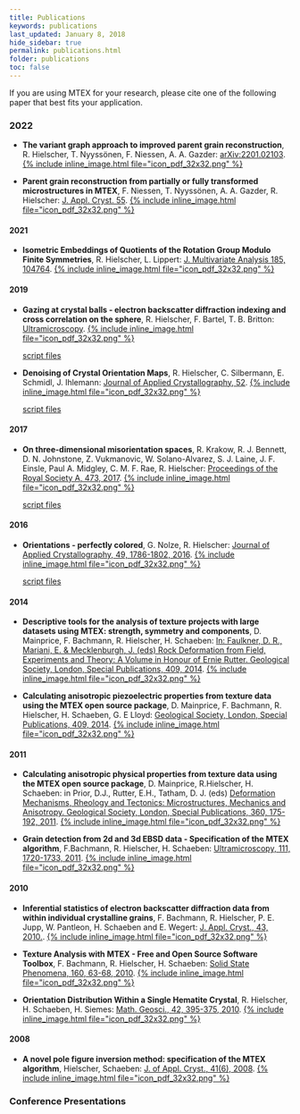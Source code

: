 ```yaml
---
title: Publications
keywords: publications
last_updated: January 8, 2018
hide_sidebar: true
permalink: publications.html
folder: publications
toc: false
---
```


If you are using MTEX for your research, please cite one of the
following paper that best fits your application.


### 2022

* **The variant graph approach to improved parent grain reconstruction**, R. Hielscher, T. Nyyssönen, F. Niessen, A. A. Gazder:
[arXiv:2201.02103](https://arxiv.org/abs/2201.02103).
<a href="https://arxiv.org/pdf/2201.02103.pdf" title="Download PDF file">{% include inline_image.html file="icon_pdf_32x32.png" %}</a>

* **Parent grain reconstruction from partially or fully transformed microstructures in MTEX**, F. Niessen, T. Nyyssönen, A. A. Gazder, R. Hielscher:
[J. Appl. Cryst. 55](https://doi.org/10.1107/S1600576721011560).
<a href="https://journals.iucr.org/j/issues/2022/01/00/nb5309/nb5309.pdf" title="Download PDF file">{% include inline_image.html file="icon_pdf_32x32.png" %}</a>

#### 2021

* **Isometric Embeddings of Quotients of the Rotation Group Modulo Finite Symmetries**, R. Hielscher, L. Lippert:
[J. Multivariate Analysis 185, 104764](https://doi.org/10.1016/j.jmva.2021.104764). <a href="https://www-user.tu-chemnitz.de/~rahi/paper/embeddings.pdf" title="Download PDF file">{% include inline_image.html file="icon_pdf_32x32.png" %}</a>

#### 2019

* **Gazing at crystal balls - electron backscatter diffraction indexing and cross correlation on the sphere**, R. Hielscher, F. Bartel, T. B. Britton: [Ultramicroscopy](https://doi.org/10.1016/j.ultramic.2019.112836). <a href="https://www-user.tu-chemnitz.de/~rahi/paper/gazingAtCrystalBalls.pdf" title="Download PDF file">{% include inline_image.html file="icon_pdf_32x32.png" %}</a>

  [script files](https://github.com/mtex-toolbox/mtex-paper/tree/master/GazingAtCrystalBalls)

* **Denoising of Crystal Orientation Maps**, R. Hielscher, C. Silbermann, E. Schmidl, J. Ihlemann: [Journal of Applied Crystallography, 52](https://doi.org/10.1107/S1600576719009075).
<a href="https://www-user.tu-chemnitz.de/~rahi/paper/denoising.pdf" title="Download PDF file">{% include inline_image.html file="icon_pdf_32x32.png" %}</a>

  [script files](https://github.com/mtex-toolbox/mtex-paper/tree/master/DenoisingCrystalOrientationMaps)

#### 2017

* **On three-dimensional misorientation spaces**, R. Krakow, R.
J. Bennett, D. N. Johnstone, Z. Vukmanovic, W. Solano-Alvarez,
S. J. Laine, J. F. Einsle, Paul A. Midgley, C. M. F. Rae, R. Hielscher: [Proceedings of the Royal Society A, 473, 2017](https://doi.org/10.1098/rspa.2017.0274).
<a href="https://www-user.tu-chemnitz.de/~rahi/paper/misori.pdf" title="Download PDF file">{% include inline_image.html file="icon_pdf_32x32.png" %}</a>

  [script files](https://github.com/mtex-toolbox/mtex-paper/tree/master/3dMisorientationSpace)

#### 2016

* **Orientations - perfectly colored**, G. Nolze, R. Hielscher:
  [Journal of Applied Crystallography, 49, 1786-1802, 2016](
  http://dx.doi.org/10.1107/S1600576716012942).
<a href="https://www-user.tu-chemnitz.de/~rahi/paper/so3Colors.pdf" title="Download PDF file">{% include inline_image.html file="icon_pdf_32x32.png" %}</a>

  [script files](https://github.com/mtex-toolbox/mtex-paper/tree/master/orientationsPerfectlyColored)

#### 2014

* **Descriptive tools for the analysis of texture projects with large datasets
  using MTEX: strength, symmetry and components**, D. Mainprice, F. Bachmann,
  R. Hielscher, H. Schaeben:
  [In: Faulkner, D. R., Mariani, E. & Mecklenburgh, J. (eds) Rock Deformation from Field, Experiments and Theory: A Volume in Honour of Ernie Rutter. Geological Society, London, Special Publications, 409, 2014](
  http://dx.doi.org/10.1144/SP409.8).
  <a href="https://www-user.tu-chemnitz.de/~rahi/paper/DescriptiveTools.pdf" title="Download PDF file">{% include inline_image.html file="icon_pdf_32x32.png" %}</a>

* **Calculating anisotropic piezoelectric properties from texture data using
  the MTEX open source package**, D. Mainprice, F. Bachmann, R. Hielscher,
  H. Schaeben, G. E Lloyd:
     [Geological Society, London, Special Publications, 409, 2014](http://dx.doi.org/doi:10.1144/SP409.2).
 <a href="https://www-user.tu-chemnitz.de/~rahi/paper/piezo.pdf" title="Download PDF file">{% include inline_image.html file="icon_pdf_32x32.png" %}</a>

#### 2011

* **Calculating anisotropic physical properties from texture data using the MTEX
  open source package**, D. Mainprice, R.Hielscher, H. Schaeben: in Prior,
	D.J., Rutter, E.H., Tatham, D. J. (eds)
[Deformation Mechanisms, Rheology and Tectonics: Microstructures, Mechanics and Anisotropy. Geological Society, London, Special Publications, 360, 175-192, 2011](http://link.aps.org/doi/10.1144/SP360.10).
<a href="https://www-user.tu-chemnitz.de/~rahi/paper/tensors.pdf" title="Download PDF file">{% include inline_image.html file="icon_pdf_32x32.png" %}</a>

* **Grain detection from 2d and 3d EBSD data - Specification of the MTEX
  algorithm**, F.Bachmann, R. Hielscher, H. Schaeben:
  [Ultramicroscopy, 111, 1720-1733, 2011](http://dx.doi.org/10.1016/j.ultramic.2011.08.002).
  <a href="https://www-user.tu-chemnitz.de/~rahi/paper/grains.pdf" title="Download PDF file">{% include inline_image.html file="icon_pdf_32x32.png" %}</a>

#### 2010

* **Inferential statistics of electron backscatter diffraction data from
  within individual crystalline grains**, F. Bachmann, R. Hielscher,
  P. E. Jupp, W. Pantleon, H. Schaeben and E. Wegert:
  [J. Appl. Cryst., 43, 2010.](http://dx.doi.org/10.1107/S002188981003027X).
  <a href="https://www-user.tu-chemnitz.de/~rahi/paper/JAC43_CG5145.pdf" title="Download PDF file">{% include inline_image.html file="icon_pdf_32x32.png" %}</a>
* **Texture Analysis with MTEX - Free and Open Source Software Toolbox**,
  F. Bachmann, R. Hielscher, H. Schaeben: [Solid State Phenomena, 160,
  63-68, 2010](http://dx.doi.org/10.4028/www.scientific.net/SSP.160.63).
  <a href="https://www-user.tu-chemnitz.de/~rahi/paper/mtex.pdf" title="Download PDF file">{% include inline_image.html file="icon_pdf_32x32.png" %}</a>

* **Orientation Distribution Within a Single Hematite Crystal**, R. Hielscher,
  H. Schaeben, H. Siemes:
  [Math. Geosci., 42, 395-375, 2010](http://dx.doi.org/10.1007/s11004-010-9271-z).
  <a href="https://www-user.tu-chemnitz.de/~rahi/paper/hematite.pdf" title="Download PDF file">{% include inline_image.html file="icon_pdf_32x32.png" %}</a>

#### 2008

* **A novel pole figure inversion method: specification of the MTEX
  algorithm**, Hielscher, Schaeben:
  [J. of Appl. Cryst., 41(6), 2008](http://dx.doi.org/10.1107/S0021889808030112).
  <a href="https://www-user.tu-chemnitz.de/~rahi/paper/mtex_paper.pdf" title="Download PDF file">{% include inline_image.html file="icon_pdf_32x32.png" %}</a>

### Conference Presentations
